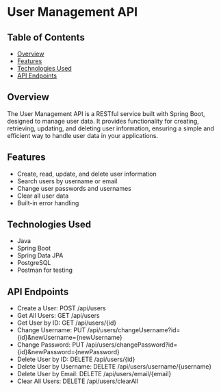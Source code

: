 # User Management API

## Table of Contents
- [Overview](#overview)
- [Features](#features)
- [Technologies Used](#technologies-used)
- [API Endpoints](#api-endpoints)


## Overview
The User Management API is a RESTful service built with Spring Boot, designed to manage user data. It provides functionality for creating, retrieving, updating, and deleting user information, ensuring a simple and efficient way to handle user data in your applications.

## Features
- Create, read, update, and delete user information
- Search users by username or email
- Change user passwords and usernames
- Clear all user data
- Built-in error handling

## Technologies Used
- Java
- Spring Boot
- Spring Data JPA
- PostgreSQL
- Postman for testing

## API Endpoints
- Create a User: POST /api/users
- Get All Users: GET /api/users
- Get User by ID: GET /api/users/{id}
- Change Username: PUT /api/users/changeUsername?id={id}&newUsername={newUsername}
- Change Password: PUT /api/users/changePassword?id={id}&newPassword={newPassword}
- Delete User by ID: DELETE /api/users/{id}
- Delete User by Username: DELETE /api/users/username/{username}
- Delete User by Email: DELETE /api/users/email/{email}
- Clear All Users: DELETE /api/users/clearAll
  
